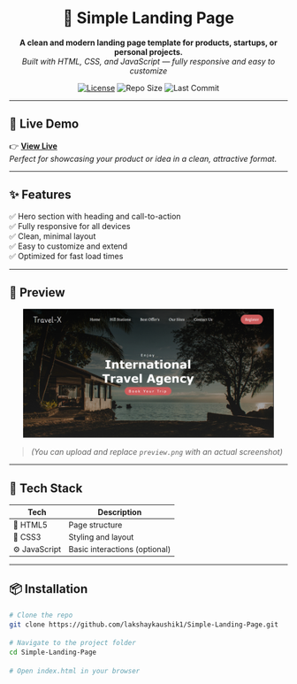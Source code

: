 <h1 align="center">🚀 Simple Landing Page</h1>

<p align="center">
  <b>A clean and modern landing page template for products, startups, or personal projects.</b><br/>
  <i>Built with HTML, CSS, and JavaScript — fully responsive and easy to customize</i>
</p>

<p align="center">
  <a href="LICENSE"><img src="https://img.shields.io/github/license/lakshaykaushik1/Simple-Landing-Page" alt="License"></a>
  <img src="https://img.shields.io/github/repo-size/lakshaykaushik1/Simple-Landing-Page" alt="Repo Size">
  <img src="https://img.shields.io/github/last-commit/lakshaykaushik1/Simple-Landing-Page" alt="Last Commit">
</p>

---

## 🔗 Live Demo

👉 **[View Live](https://lakshaykaushik1.github.io/Simple-Landing-Page/)**  
_Perfect for showcasing your product or idea in a clean, attractive format._

---

## ✨ Features

✅ Hero section with heading and call-to-action  
✅ Fully responsive for all devices  
✅ Clean, minimal layout  
✅ Easy to customize and extend  
✅ Optimized for fast load times

---

## 📸 Preview

<p align="center">
  <img src="preview.png" alt="Landing Page Screenshot" width="90%">
</p>

> _(You can upload and replace `preview.png` with an actual screenshot)_

---

## 🧰 Tech Stack

| Tech         | Description                  |
|--------------|------------------------------|
| 🧱 HTML5      | Page structure               |
| 🎨 CSS3       | Styling and layout           |
| ⚙️ JavaScript | Basic interactions (optional) |

---

## 📦 Installation

```bash
# Clone the repo
git clone https://github.com/lakshaykaushik1/Simple-Landing-Page.git

# Navigate to the project folder
cd Simple-Landing-Page

# Open index.html in your browser
